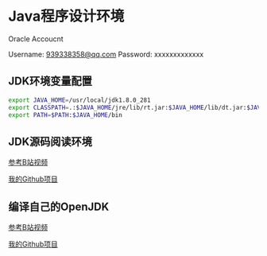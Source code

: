 # Java程序设计环境

Oracle Accoucnt

Username: 939338358@qq.com
Password: xxxxxxxxxxxxx

## JDK环境变量配置

```bash
export JAVA_HOME=/usr/local/jdk1.8.0_281
export CLASSPATH=.:$JAVA_HOME/jre/lib/rt.jar:$JAVA_HOME/lib/dt.jar:$JAVA_HOME/lib/tools.jar
export PATH=$PATH:$JAVA_HOME/bin
```

## JDK源码阅读环境

[参考B站视频](https://www.bilibili.com/video/BV1V7411U78L)

[我的Github项目](https://github.com/lionel217920/jdk8-source-learning)

## 编译自己的OpenJDK

[参考B站视频](https://www.bilibili.com/video/BV1zT4y177Zf)

[我的Github项目](https://github.com/lionel217920/openjdk11-source-learning)